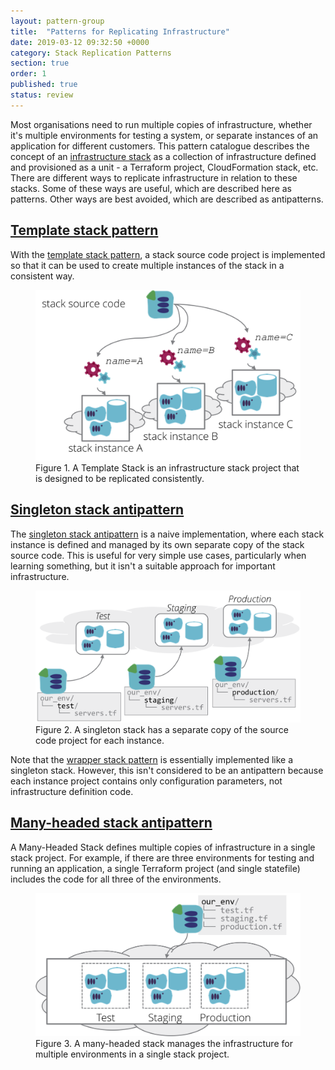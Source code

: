 ```yaml
---
layout: pattern-group
title:  "Patterns for Replicating Infrastructure"
date: 2019-03-12 09:32:50 +0000
category: Stack Replication Patterns
section: true
order: 1
published: true
status: review
---
```


Most organisations need to run multiple copies of infrastructure, whether it's multiple environments for testing a system, or separate instances of an application for different customers. This pattern catalogue describes the concept of an [infrastructure stack](/patterns/stack-concept/) as a collection of infrastructure defined and provisioned as a unit - a Terraform project, CloudFormation stack, etc. There are different ways to replicate infrastructure in relation to these stacks. Some of these ways are useful, which are described here as patterns. Other ways are best avoided, which are described as antipatterns.


## [Template stack pattern](template-stack.html)

With the [template stack pattern](/patterns/stack-replication/template-stack.html), a stack source code project is implemented so that it can be used to create multiple instances of the stack in a consistent way.


<figure>
  <img src="images/template-stack.png" alt="A Template Stack is an infrastructure stack project that is designed to be replicated consistently"/>
  <figcaption>Figure 1. A Template Stack is an infrastructure stack project that is designed to be replicated consistently.</figcaption>
</figure>


## [Singleton stack antipattern](singleton-stack.html)

The [singleton stack antipattern](singleton-stack.html) is a naive implementation, where each stack instance is defined and managed by its own separate copy of the stack source code. This is useful for very simple use cases, particularly when learning something, but it isn't a suitable approach for important infrastructure.


<figure>
  <img src="images/singleton-stack.png" alt="A singleton stack has a separate copy of the source code project for each instance"/>
  <figcaption>Figure 2. A singleton stack has a separate copy of the source code project for each instance.</figcaption>
</figure>


Note that the [wrapper stack pattern](/patterns/stack-configuration/wrapper-stack.html) is essentially implemented like a singleton stack. However, this isn't considered to be an antipattern because each instance project contains only configuration parameters, not infrastructure definition code.


## [Many-headed stack antipattern](many-headed-stack.html)

A Many-Headed Stack defines multiple copies of infrastructure in a single stack project. For example, if there are three environments for testing and running an application, a single Terraform project (and single statefile) includes the code for all three of the environments.


<figure>
  <img src="images/many-headed-stack.png" alt="A many-headed stack manages the infrastructure for multiple environments in a single stack project"/>
  <figcaption>Figure 3. A many-headed stack manages the infrastructure for multiple environments in a single stack project.</figcaption>
</figure>


